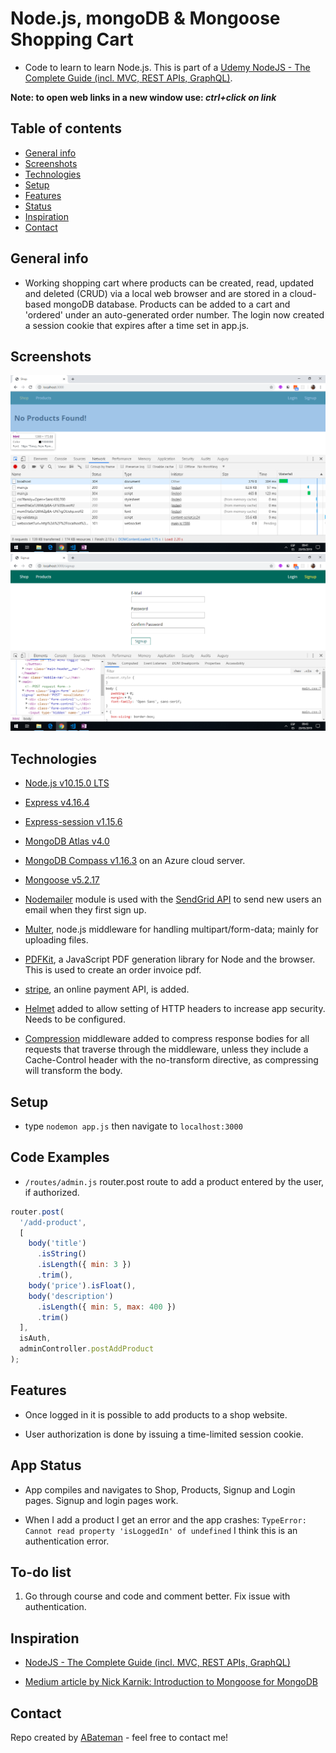 # Node.js, mongoDB & Mongoose Shopping Cart

* Code to learn to learn Node.js. This is part of a [Udemy NodeJS - The Complete Guide (incl. MVC, REST APIs, GraphQL)](https://www.udemy.com/nodejs-the-complete-guide/).

**Note: to open web links in a new window use: _ctrl+click on link_**

## Table of contents

* [General info](#general-info)
* [Screenshots](#screenshots)
* [Technologies](#technologies)
* [Setup](#setup)
* [Features](#features)
* [Status](#status)
* [Inspiration](#inspiration)
* [Contact](#contact)

## General info

* Working shopping cart where products can be created, read, updated and deleted (CRUD) via a local web browser and are stored in a cloud-based mongoDB database. Products can be added to a cart and 'ordered' under an auto-generated order number. The login now created a session cookie that expires after a time set in app.js.

## Screenshots

![screenprint](./images/home.png)
![screenprint](./images/signup.png)

## Technologies

* [Node.js v10.15.0 LTS](https://nodejs.org)

* [Express v4.16.4](https://www.npmjs.com/package/express)

* [Express-session v1.15.6](https://www.npmjs.com/package/express-session)

* [MongoDB Atlas v4.0](https://www.mongodb.com/cloud/atlas)

* [MongoDB Compass v1.16.3](https://www.mongodb.com/download-center/compass) on an Azure cloud server.

* [Mongoose v5.2.17](https://mongoosejs.com)

* [Nodemailer](https://nodemailer.com/about/) module is used with the [SendGrid API](https://sendgrid.com/docs/) to send new users an email when they first sign up.

* [Multer](https://github.com/expressjs/multer), node.js middleware for handling multipart/form-data; mainly for uploading files.

* [PDFKit](https://pdfkit.org/), a JavaScript PDF generation library for Node and the browser. This is used to create an order invoice pdf.

* [stripe](https://stripe.com), an online payment API, is added.

* [Helmet](https://helmetjs.github.io/) added to allow setting of HTTP headers to increase app security. Needs to be configured.

* [Compression](https://www.npmjs.com/package/compression) middleware added to compress response bodies for all requests that traverse through the middleware, unless they include a Cache-Control header with the no-transform directive, as compressing will transform the body.

## Setup

* type `nodemon app.js` then navigate to `localhost:3000`

## Code Examples

* `/routes/admin.js` router.post route to add a product entered by the user, if authorized.

```javascript
router.post(
  '/add-product',
  [
    body('title')
      .isString()
      .isLength({ min: 3 })
      .trim(),
    body('price').isFloat(),
    body('description')
      .isLength({ min: 5, max: 400 })
      .trim()
  ],
  isAuth,
  adminController.postAddProduct
);

```

## Features

* Once logged in it is possible to add products to a shop website.

* User authorization is done by issuing a time-limited session cookie.

## App Status

* App compiles and navigates to Shop, Products, Signup and Login pages. Signup and login pages work.

* When I add a product I get an error and the app crashes: `TypeError: Cannot read property 'isLoggedIn' of undefined` I think this is an authentication error.

## To-do list

1. Go through course and code and comment better. Fix issue with authentication.

## Inspiration

* [NodeJS - The Complete Guide (incl. MVC, REST APIs, GraphQL)](https://www.udemy.com/nodejs-the-complete-guide/)

* [Medium article by Nick Karnik: Introduction to Mongoose for MongoDB](https://medium.freecodecamp.org/introduction-to-mongoose-for-mongodb-d2a7aa593c57)

## Contact

Repo created by [ABateman](https://www.andrewbateman.org) - feel free to contact me!